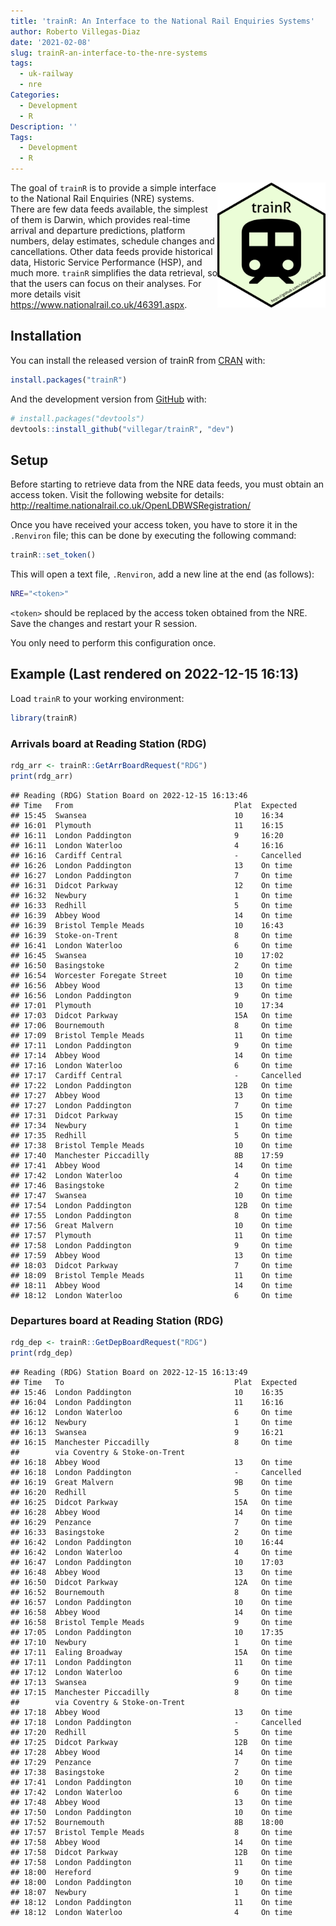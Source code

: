 ```yaml
---
title: 'trainR: An Interface to the National Rail Enquiries Systems'
author: Roberto Villegas-Diaz
date: '2021-02-08'
slug: trainR-an-interface-to-the-nre-systems
tags:
  - uk-railway
  - nre
Categories:
  - Development
  - R
Description: ''
Tags:
  - Development
  - R
---
```


<img src="https://raw.githubusercontent.com/villegar/trainR/main/inst/images/logo.png" alt="logo" align="right" height=200px/>

The goal of `trainR` is to provide a simple interface to the 
National Rail Enquiries (NRE) systems. There are few data feeds 
available, the simplest of them is Darwin, which provides real-time 
arrival and departure predictions, platform numbers, delay estimates, 
schedule changes and cancellations. Other data feeds provide historical 
data, Historic Service Performance (HSP), and much more. `trainR` 
simplifies the data retrieval, so that the users can focus on their 
analyses. For more details visit 
https://www.nationalrail.co.uk/46391.aspx.

## Installation

You can install the released version of trainR from [CRAN](https://CRAN.R-project.org) with:

``` r
install.packages("trainR")
```

And the development version from [GitHub](https://github.com/) with:

``` r
# install.packages("devtools")
devtools::install_github("villegar/trainR", "dev")
```

## Setup
Before starting to retrieve data from the NRE data feeds, you must obtain an access token. 
Visit the following website for details: http://realtime.nationalrail.co.uk/OpenLDBWSRegistration/

Once you have received your access token, you have to store it in the `.Renviron` file; this can be 
done by executing the following command:


```r
trainR::set_token()
```

This will open a text file, `.Renviron`, add a new line at the end (as follows):

```bash
NRE="<token>"
```

`<token>` should be replaced by the access token obtained from the NRE. Save the changes and restart 
your R session.

You only need to perform this configuration once.

## Example (Last rendered on 2022-12-15 16:13)

Load `trainR` to your working environment:

```r
library(trainR)
```

### Arrivals board at Reading Station (RDG)


```r
rdg_arr <- trainR::GetArrBoardRequest("RDG")
print(rdg_arr)
```

```
## Reading (RDG) Station Board on 2022-12-15 16:13:46
## Time   From                                    Plat  Expected
## 15:45  Swansea                                 10    16:34
## 16:01  Plymouth                                11    16:15
## 16:11  London Paddington                       9     16:20
## 16:11  London Waterloo                         4     16:16
## 16:16  Cardiff Central                         -     Cancelled
## 16:26  London Paddington                       13    On time
## 16:27  London Paddington                       7     On time
## 16:31  Didcot Parkway                          12    On time
## 16:32  Newbury                                 1     On time
## 16:33  Redhill                                 5     On time
## 16:39  Abbey Wood                              14    On time
## 16:39  Bristol Temple Meads                    10    16:43
## 16:39  Stoke-on-Trent                          8     On time
## 16:41  London Waterloo                         6     On time
## 16:45  Swansea                                 10    17:02
## 16:50  Basingstoke                             2     On time
## 16:54  Worcester Foregate Street               10    On time
## 16:56  Abbey Wood                              13    On time
## 16:56  London Paddington                       9     On time
## 17:01  Plymouth                                10    17:34
## 17:03  Didcot Parkway                          15A   On time
## 17:06  Bournemouth                             8     On time
## 17:09  Bristol Temple Meads                    11    On time
## 17:11  London Paddington                       9     On time
## 17:14  Abbey Wood                              14    On time
## 17:16  London Waterloo                         6     On time
## 17:17  Cardiff Central                         -     Cancelled
## 17:22  London Paddington                       12B   On time
## 17:27  Abbey Wood                              13    On time
## 17:27  London Paddington                       7     On time
## 17:31  Didcot Parkway                          15    On time
## 17:34  Newbury                                 1     On time
## 17:35  Redhill                                 5     On time
## 17:38  Bristol Temple Meads                    10    On time
## 17:40  Manchester Piccadilly                   8B    17:59
## 17:41  Abbey Wood                              14    On time
## 17:42  London Waterloo                         4     On time
## 17:46  Basingstoke                             2     On time
## 17:47  Swansea                                 10    On time
## 17:54  London Paddington                       12B   On time
## 17:55  London Paddington                       8     On time
## 17:56  Great Malvern                           10    On time
## 17:57  Plymouth                                11    On time
## 17:58  London Paddington                       9     On time
## 17:59  Abbey Wood                              13    On time
## 18:03  Didcot Parkway                          7     On time
## 18:09  Bristol Temple Meads                    11    On time
## 18:11  Abbey Wood                              14    On time
## 18:12  London Waterloo                         6     On time
```

### Departures board at Reading Station (RDG)


```r
rdg_dep <- trainR::GetDepBoardRequest("RDG")
print(rdg_dep)
```

```
## Reading (RDG) Station Board on 2022-12-15 16:13:49
## Time   To                                      Plat  Expected
## 15:46  London Paddington                       10    16:35
## 16:04  London Paddington                       11    16:16
## 16:12  London Waterloo                         6     On time
## 16:12  Newbury                                 1     On time
## 16:13  Swansea                                 9     16:21
## 16:15  Manchester Piccadilly                   8     On time
##        via Coventry & Stoke-on-Trent           
## 16:18  Abbey Wood                              13    On time
## 16:18  London Paddington                       -     Cancelled
## 16:19  Great Malvern                           9B    On time
## 16:20  Redhill                                 5     On time
## 16:25  Didcot Parkway                          15A   On time
## 16:28  Abbey Wood                              14    On time
## 16:29  Penzance                                7     On time
## 16:33  Basingstoke                             2     On time
## 16:42  London Paddington                       10    16:44
## 16:42  London Waterloo                         4     On time
## 16:47  London Paddington                       10    17:03
## 16:48  Abbey Wood                              13    On time
## 16:50  Didcot Parkway                          12A   On time
## 16:52  Bournemouth                             8     On time
## 16:57  London Paddington                       10    On time
## 16:58  Abbey Wood                              14    On time
## 16:58  Bristol Temple Meads                    9     On time
## 17:05  London Paddington                       10    17:35
## 17:10  Newbury                                 1     On time
## 17:11  Ealing Broadway                         15A   On time
## 17:11  London Paddington                       11    On time
## 17:12  London Waterloo                         6     On time
## 17:13  Swansea                                 9     On time
## 17:15  Manchester Piccadilly                   8     On time
##        via Coventry & Stoke-on-Trent           
## 17:18  Abbey Wood                              13    On time
## 17:18  London Paddington                       -     Cancelled
## 17:20  Redhill                                 5     On time
## 17:25  Didcot Parkway                          12B   On time
## 17:28  Abbey Wood                              14    On time
## 17:29  Penzance                                7     On time
## 17:38  Basingstoke                             2     On time
## 17:41  London Paddington                       10    On time
## 17:42  London Waterloo                         6     On time
## 17:48  Abbey Wood                              13    On time
## 17:50  London Paddington                       10    On time
## 17:52  Bournemouth                             8B    18:00
## 17:57  Bristol Temple Meads                    8     On time
## 17:58  Abbey Wood                              14    On time
## 17:58  Didcot Parkway                          12B   On time
## 17:58  London Paddington                       11    On time
## 18:00  Hereford                                9     On time
## 18:00  London Paddington                       10    On time
## 18:07  Newbury                                 1     On time
## 18:12  London Paddington                       11    On time
## 18:12  London Waterloo                         4     On time
```
